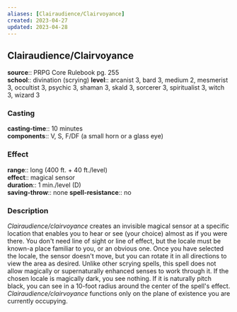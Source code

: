 ```yaml
---
aliases: [Clairaudience/Clairvoyance]
created: 2023-04-27
updated: 2023-04-28
---
```


## Clairaudience/Clairvoyance

**source**:: PRPG Core Rulebook pg. 255  
**school**:: divination (scrying)
**level**:: arcanist 3, bard 3, medium 2, mesmerist 3, occultist 3, psychic 3, shaman 3, skald 3, sorcerer 3, spiritualist 3, witch 3, wizard 3

### Casting

**casting-time**:: 10 minutes  
**components**:: V, S, F/DF (a small horn or a glass eye)

### Effect

**range**:: long (400 ft. + 40 ft./level)  
**effect**:: magical sensor  
**duration**:: 1 min./level (D)  
**saving-throw**:: none
**spell-resistance**:: no

### Description

*Clairaudience/clairvoyance* creates an invisible magical sensor at a specific location that enables you to hear or see (your choice) almost as if you were there. You don't need line of sight or line of effect, but the locale must be known-a place familiar to you, or an obvious one. Once you have selected the locale, the sensor doesn't move, but you can rotate it in all directions to view the area as desired. Unlike other scrying spells, this spell does not allow magically or supernaturally enhanced senses to work through it. If the chosen locale is magically dark, you see nothing. If it is naturally pitch black, you can see in a 10-foot radius around the center of the spell's effect. *Clairaudience/clairvoyance* functions only on the plane of existence you are currently occupying.
